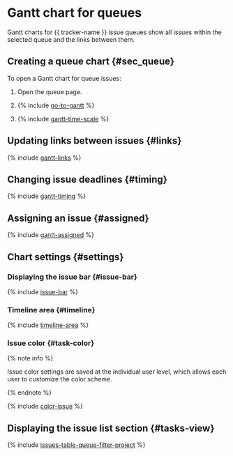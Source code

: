 # Gantt chart for queues

Gantt charts for {{ tracker-name }} issue queues show all issues within the selected queue and the links between them.

## Creating a queue chart {#sec_queue}

To open a Gantt chart for queue issues:

1. Open the queue page.

1. {% include [go-to-gantt](../../_includes/tracker/go-to-gantt.md) %}

1. {% include [gantt-time-scale](../../_includes/tracker/gantt-time-scale.md) %}

## Updating links between issues {#links}

{% include [gantt-links](../../_includes/tracker/gantt-links.md) %}

## Changing issue deadlines {#timing}

{% include [gantt-timing](../../_includes/tracker/gantt-timing.md) %}

## Assigning an issue {#assigned}

{% include [gantt-assigned](../../_includes/tracker/gantt-assigned.md) %}

## Chart settings {#settings}

### Displaying the issue bar {#issue-bar}

{% include [issue-bar](../../_includes/tracker/issue-bar.md) %}

### Timeline area {#timeline}

{% include [timeline-area](../../_includes/tracker/timeline-area.md) %}

### Issue color {#task-color}

{% note info %}

Issue color settings are saved at the individual user level, which allows each user to customize the color scheme.

{% endnote %}

{% include [color-issue](../../_includes/tracker/color-issue.md) %}

## Displaying the issue list section {#tasks-view}

{% include [issues-table-queue-filter-project](../../_includes/tracker/issues-table-queue-filter-project.md) %}